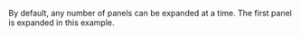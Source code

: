 By default, any number of panels can be expanded at a time. The first panel is expanded in this example.